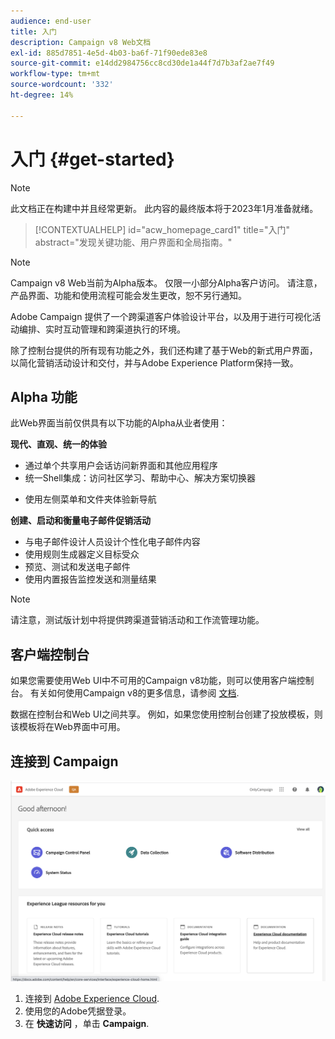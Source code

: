 ```yaml
---
audience: end-user
title: 入门
description: Campaign v8 Web文档
exl-id: 885d7851-4e5d-4b03-ba6f-71f90ede83e8
source-git-commit: e14dd2984756cc8cd30de1a44f7d7b3af2ae7f49
workflow-type: tm+mt
source-wordcount: '332'
ht-degree: 14%

---
```


# 入门 {#get-started}

>[!NOTE]
>
>此文档正在构建中并且经常更新。 此内容的最终版本将于2023年1月准备就绪。

<!--
V8 web overview
context, scope (targets cross-channel practitioners), limitations
only existing customers
-->
>[!CONTEXTUALHELP]
>id="acw_homepage_card1"
>title="入门"
>abstract="发现关键功能、用户界面和全局指南。"

>[!NOTE]
>
>Campaign v8 Web当前为Alpha版本。 仅限一小部分Alpha客户访问。 请注意，产品界面、功能和使用流程可能会发生更改，恕不另行通知。

Adobe Campaign 提供了一个跨渠道客户体验设计平台，以及用于进行可视化活动编排、实时互动管理和跨渠道执行的环境。

除了控制台提供的所有现有功能之外，我们还构建了基于Web的新式用户界面，以简化营销活动设计和交付，并与Adobe Experience Platform保持一致。

## Alpha 功能

此Web界面当前仅供具有以下功能的Alpha从业者使用：

**现代、直观、统一的体验**

* 通过单个共享用户会话访问新界面和其他应用程序
* 统一Shell集成：访问社区学习、帮助中心、解决方案切换器
<!--
No search and pulse notifications in Alpha
-->
* 使用左侧菜单和文件夹体验新导航

**创建、启动和衡量电子邮件促销活动**

* 与电子邮件设计人员设计个性化电子邮件内容
* 使用规则生成器定义目标受众
* 预览、测试和发送电子邮件
* 使用内置报告监控发送和测量结果

<!--
add info somewhere to remind users that
* they still have access to their console (+ link to v8 console doc)
* they keep their existing data (example: will be able to use their existing delivery templates to create deliveries)
-->

>[!NOTE]
>
>请注意，测试版计划中将提供跨渠道营销活动和工作流管理功能。

## 客户端控制台

如果您需要使用Web UI中不可用的Campaign v8功能，则可以使用客户端控制台。 有关如何使用Campaign v8的更多信息，请参阅 [文档](https://experienceleague.adobe.com/docs/campaign/campaign-v8/campaign-home.html?lang=zh-Hans).

数据在控制台和Web UI之间共享。 例如，如果您使用控制台创建了投放模板，则该模板将在Web界面中可用。

## 连接到 Campaign

![](assets/connect.png)

1. 连接到 [Adobe Experience Cloud](http://experience.adobe.com).
1. 使用您的Adobe凭据登录。
1. 在 **快速访问** ，单击 **Campaign**.

<!--
-> experience cloud home: "Campaign" -> home campaign v8
-> or Campaign v8 web if direct URL
-->
